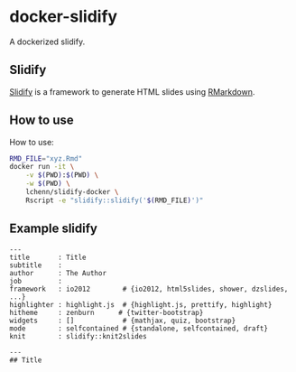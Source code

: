 # docker-slidify
A dockerized slidify.

## Slidify

[Slidify](https://github.com/ramnathv/slidify) is a framework to generate HTML slides using [RMarkdown](https://rmarkdown.rstudio.com/).


## How to use
How to use:

```bash
RMD_FILE="xyz.Rmd"
docker run -it \
	-v $(PWD):$(PWD) \
	-w $(PWD) \
	lchenn/slidify-docker \
	Rscript -e "slidify::slidify('$(RMD_FILE)')" 
```

## Example slidify

```
---
title       : Title
subtitle    : 
author      : The Author
job         :
framework   : io2012        # {io2012, html5slides, shower, dzslides, ...}
highlighter : highlight.js  # {highlight.js, prettify, highlight}
hitheme     : zenburn      # {twitter-bootstrap}
widgets     : []            # {mathjax, quiz, bootstrap}
mode        : selfcontained # {standalone, selfcontained, draft}
knit        : slidify::knit2slides

---
## Title
```
